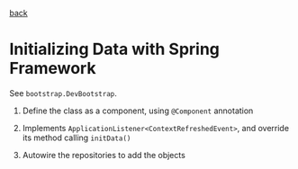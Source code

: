 [back](../../MyReadme.md)

# Initializing Data with Spring Framework

See ```bootstrap.DevBootstrap```.

1. Define the class as a component, using ```@Component``` annotation

2. Implements ```ApplicationListener<ContextRefreshedEvent>```, and override its method calling ```initData()```

3.  Autowire the repositories to add the objects